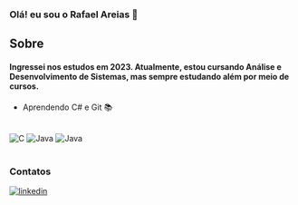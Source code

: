### Olá! eu sou o Rafael Areias 👋
## Sobre
#### Ingressei nos estudos em 2023. Atualmente, estou cursando Análise e Desenvolvimento de Sistemas, mas sempre estudando além por meio de cursos.
- Aprendendo C# e Git 📚


<div style="display: inline_block"><br/>
    <img align="center" alt="C" src="https://img.shields.io/badge/C%2B%2B-00599C?style=for-the-badge&logo=c%2B%2B&logoColor=white">
    <img align="center" alt="Java" src="https://img.shields.io/badge/Java-ED8B00?style=for-the-badge&logo=openjdk&logoColor=white"/>
    <img align="center" alt="Java" src="https://img.shields.io/badge/MySQL-00000F?style=for-the-badge&logo=mysql&logoColor=white"/>
</div><br/>


### Contatos

[![linkedin](https://img.shields.io/badge/LinkedIn-0077B5?style=for-the-badge&logo=linkedin&logoColor=white)](https://linkedin.com/in/rafael-areias/)
